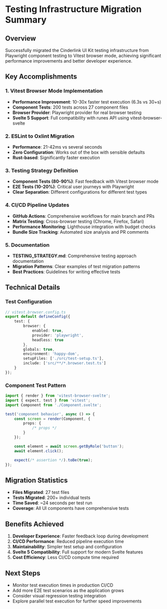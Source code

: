 # Testing Infrastructure Migration Summary

## Overview

Successfully migrated the Cinderlink UI Kit testing infrastructure from Playwright component testing to Vitest browser mode, achieving significant performance improvements and better developer experience.

## Key Accomplishments

### 1. Vitest Browser Mode Implementation

- **Performance Improvement**: 10-30x faster test execution (6.3s vs 30+s)
- **Component Tests**: 200 tests across 27 component files
- **Browser Provider**: Playwright provider for real browser testing
- **Svelte 5 Support**: Full compatibility with runes API using vitest-browser-svelte

### 2. ESLint to Oxlint Migration

- **Performance**: 21-42ms vs several seconds
- **Zero Configuration**: Works out of the box with sensible defaults
- **Rust-based**: Significantly faster execution

### 3. Testing Strategy Definition

- **Component Tests (80-90%)**: Fast feedback with Vitest browser mode
- **E2E Tests (10-20%)**: Critical user journeys with Playwright
- **Clear Separation**: Different configurations for different test types

### 4. CI/CD Pipeline Updates

- **GitHub Actions**: Comprehensive workflows for main branch and PRs
- **Matrix Testing**: Cross-browser testing (Chrome, Firefox, Safari)
- **Performance Monitoring**: Lighthouse integration with budget checks
- **Bundle Size Tracking**: Automated size analysis and PR comments

### 5. Documentation

- **TESTING_STRATEGY.md**: Comprehensive testing approach documentation
- **Migration Patterns**: Clear examples of test migration patterns
- **Best Practices**: Guidelines for writing effective tests

## Technical Details

### Test Configuration

```typescript
// vitest.browser.config.ts
export default defineConfig({
	test: {
		browser: {
			enabled: true,
			provider: 'playwright',
			headless: true
		},
		globals: true,
		environment: 'happy-dom',
		setupFiles: ['./src/test-setup.ts'],
		include: ['src/**/*.browser.test.ts']
	}
});
```

### Component Test Pattern

```typescript
import { render } from 'vitest-browser-svelte';
import { expect, test } from 'vitest';
import Component from './Component.svelte';

test('component behavior', async () => {
	const screen = render(Component, {
		props: {
			/* props */
		}
	});

	const element = await screen.getByRole('button');
	await element.click();

	expect(/* assertion */).toBe(true);
});
```

## Migration Statistics

- **Files Migrated**: 27 test files
- **Tests Migrated**: 200+ individual tests
- **Time Saved**: ~24 seconds per test run
- **Coverage**: All UI components have comprehensive tests

## Benefits Achieved

1. **Developer Experience**: Faster feedback loop during development
2. **CI/CD Performance**: Reduced pipeline execution time
3. **Maintainability**: Simpler test setup and configuration
4. **Svelte 5 Compatibility**: Full support for modern Svelte features
5. **Cost Efficiency**: Less CI/CD compute time required

## Next Steps

- Monitor test execution times in production CI/CD
- Add more E2E test scenarios as the application grows
- Consider visual regression testing integration
- Explore parallel test execution for further speed improvements
